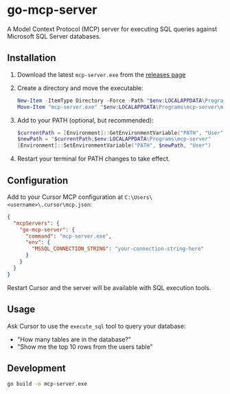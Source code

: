 # go-mcp-server

A Model Context Protocol (MCP) server for executing SQL queries against Microsoft SQL Server databases.

## Installation

1. Download the latest `mcp-server.exe` from the [releases page](https://github.com/blehew-augeo/go-mcp-server/releases/latest)

2. Create a directory and move the executable:
   ```powershell
   New-Item -ItemType Directory -Force -Path "$env:LOCALAPPDATA\Programs\mcp-server"
   Move-Item "mcp-server.exe" "$env:LOCALAPPDATA\Programs\mcp-server\mcp-server.exe"
   ```

3. Add to your PATH (optional, but recommended):
   ```powershell
   $currentPath = [Environment]::GetEnvironmentVariable("PATH", "User")
   $newPath = "$currentPath;$env:LOCALAPPDATA\Programs\mcp-server"
   [Environment]::SetEnvironmentVariable("PATH", $newPath, "User")
   ```

4. Restart your terminal for PATH changes to take effect.

## Configuration

Add to your Cursor MCP configuration at `C:\Users\<username>\.cursor\mcp.json`:

```json
{
  "mcpServers": {
    "go-mcp-server": {
      "command": "mcp-server.exe",
      "env": {
        "MSSQL_CONNECTION_STRING": "your-connection-string-here"
      }
    }
  }
}
```

Restart Cursor and the server will be available with SQL execution tools.

## Usage

Ask Cursor to use the `execute_sql` tool to query your database:
- "How many tables are in the database?"
- "Show me the top 10 rows from the users table"

## Development

```bash
go build -o mcp-server.exe
```